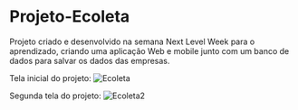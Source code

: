 # Projeto-Ecoleta
Projeto criado e desenvolvido na semana Next Level Week para o aprendizado, criando uma aplicação Web e mobile junto com um banco de dados para salvar os dados das empresas. 

Tela inicial do projeto:
![Ecoleta](https://user-images.githubusercontent.com/51060912/83568793-f73cf280-a4f9-11ea-8ac2-cc0e63470cb2.png)


Segunda tela do projeto: 
![Ecoleta2](https://user-images.githubusercontent.com/51060912/83568819-002dc400-a4fa-11ea-9488-74060605be2f.png)
